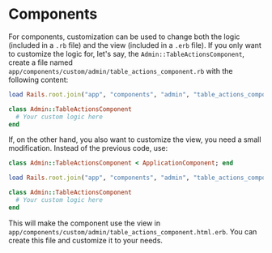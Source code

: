 # Components

For components, customization can be used to change both the logic (included in a `.rb` file) and the view (included in a `.erb` file). If you only want to customize the logic for, let's say, the `Admin::TableActionsComponent`, create a file named `app/components/custom/admin/table_actions_component.rb` with the following content:

```ruby
load Rails.root.join("app", "components", "admin", "table_actions_component.rb")

class Admin::TableActionsComponent
  # Your custom logic here
end
```

If, on the other hand, you also want to customize the view, you need a small modification. Instead of the previous code, use:

```ruby
class Admin::TableActionsComponent < ApplicationComponent; end

load Rails.root.join("app", "components", "admin", "table_actions_component.rb")

class Admin::TableActionsComponent
  # Your custom logic here
end
```

This will make the component use the view in `app/components/custom/admin/table_actions_component.html.erb`. You can create this file and customize it to your needs.
